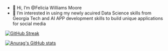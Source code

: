 - 👋 Hi, I’m @Felicia Williams Moore
- 👀 I’m interested in using my newly acuired Data Science skills from Georgia Tech and AI APP development skills to build unique applications for social media

[![GitHub Streak](http://github-readme-streak-stats.herokuapp.com?user=Felicia46&theme=radical&hide_border=true)](https://git.io/streak-stats)

[![Anurag's GitHub stats](https://github-readme-stats.vercel.app/api?username=Felicia46&theme=radical)](https://github.com/anuraghazra/github-readme-stats)

